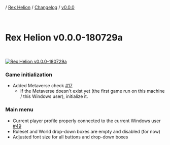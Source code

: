 / [Rex Helion](../../../) / [Changelog](../../) / [v0.0.0](../)

<br>

# Rex Helion v0.0.0-180729a

<br>

[![Rex Helion v0.0.0-180729a](http://img.youtube.com/vi/FRR1t9DTdoM/0.jpg)](http://www.youtube.com/watch?v=FRR1t9DTdoM "Rex Helion v0.0.0-180729a")

### Game initialization

- Added Metaverse check [#17](https://github.com/TaidanaKage/RexHelion/issues/17)
  - If the Metaverse doesn't exist yet (the first game run on this machine / this Windows user), initialize it.
  
### Main menu

- Current player profile properly connected to the current Windows user [#49](https://github.com/TaidanaKage/RexHelion/issues/49)
- Ruleset and World drop-down boxes are empty and disabled (for now)
- Adjusted font size for all buttons and drop-down boxes
